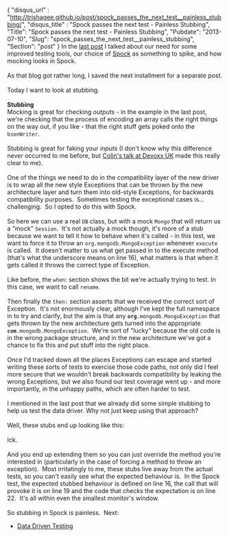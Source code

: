 {
 "disqus_url" : "http://trishagee.github.io/post/spock_passes_the_next_test__painless_stubbing/",
 "disqus_title" : "Spock passes the next test - Painless Stubbing",
 "Title": "Spock passes the next test - Painless Stubbing",
 "Pubdate": "2013-07-10",
 "Slug": "spock_passes_the_next_test__painless_stubbing",
 "Section": "post"
}
In the <a href="http://mechanitis.blogspot.co.uk/2013/07/spock-is-awesome-seriously-simplified.html">last post</a> I talked about our need for some improved testing tools, our choice of <a href="https://code.google.com/p/spock/">Spock</a> as something to spike, and how mocking looks in Spock.<br /><br />As that blog got rather long, I saved the next installment for a separate post.<br /><br />Today I want to look at stubbing.<br /><br /><b>Stubbing</b><br />Mocking is great for checking <i>outputs</i> - in the example in the last post, we're checking that the process of encoding an array calls the right things on the way out, if you like - that the right stuff gets poked onto the <code>bsonWriter</code>.<br /><br />Stubbing is great for faking your <i>inputs</i> (I don't know why this difference never occurred to me before, but&nbsp;<a href="http://www.devoxx.com/display/UK13/I+hate+writing+unit+tests%2C+how+come+everybody+else+enjoys+it">Colin's talk at Devoxx UK</a>&nbsp;made this really clear to me). <br /><br />One of the things we need to do in the compatibility layer of the new driver is to wrap all the new style Exceptions that can be thrown by the new architecture layer and turn them into old-style Exceptions, for backwards compatibility purposes. &nbsp;Sometimes testing the exceptional cases is... challenging. &nbsp;So I opted to do this with Spock.<br /><br /><script src="https://gist.github.com/trishagee/5935645.js"></script>So here we can use a real <code>DB</code> class, but with a mock <code>Mongo</code> that will return us a "mock" <code>Session</code>. &nbsp;It's not actually a mock though, it's more of a stub because we want to tell it how to behave when it's called - in this test, we want to force it to throw an <code>org.mongodb.MongoException</code> whenever <code>execute</code> is called. &nbsp;It doesn't matter to us what get passed in to the execute method (that's what the underscore means on line 16), what matters is that when it gets called it throws the correct type of Exception.<br /><br />Like before, the <code>when</code>: section shows the bit we're actually trying to test. In this case, we want to call <code>rename</code>.<br /><br />Then finally the <code>then:</code> section asserts that we received the correct sort of Exception. &nbsp;It's not enormously clear, although I've kept the full namespace in to try and clarify, but the aim is that any <code><b>org</b>.mongodb.MongoException</code> that gets thrown by the new architecture gets turned into the appropriate <code><b>com</b>.mongodb.MongoException</code>. &nbsp;We're sort of "lucky" because the old code is in the wrong package structure, and in the new architecture we've got a chance to fix this and put stuff into the right place.<br /><br />Once I'd tracked down all the places Exceptions can escape and started writing these sorts of tests to exercise those code paths, not only did I feel more secure that we wouldn't break backwards compatibility by leaking the wrong Exceptions, but we also found our test coverage went up - and more importantly, in the <i>un</i>happy paths, which are often harder to test.<br /><br />I mentioned in the last post that we already did some simple stubbing to help us test the data driver. Why not just keep using that approach?  <br /><br />Well, these stubs end up looking like this:<br /><br /><script src="https://gist.github.com/trishagee/5935655.js"></script>Ick.<br /><br />And you end up extending them so you can just override the method you're interested in (particularly in the case of forcing a method to throw an exception). &nbsp;Most irritatingly to me, these stubs live away from the actual tests, so you can't easily see what the expected behaviour is. &nbsp;In the Spock test, the expected stubbed behaviour is defined on line 16, the call that will provoke it is on line 19 and the code that checks the expectation is on line 22. &nbsp;It's all within even the smallest monitor's window.<br /><br />So stubbing in Spock is painless. &nbsp;Next:<br /><ul><li><a href="http://mechanitis.blogspot.com.es/2013/12/spock-data-driven-testing.html">Data Driven Testing</a></li></ul><br />
